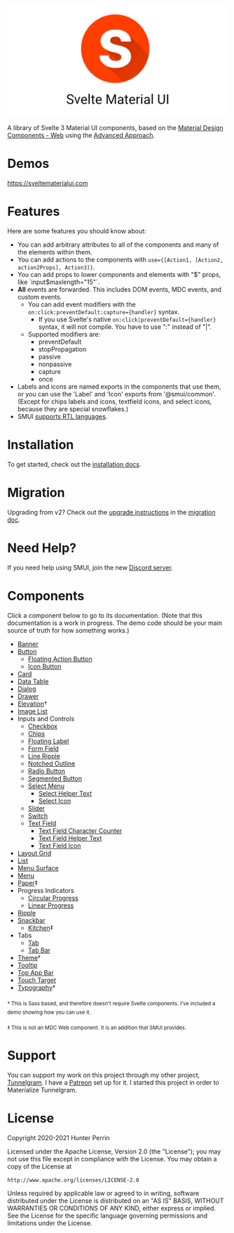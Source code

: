 <div align="center">
  <img src="site/static/header-transparent.png" alt="Svelte Material UI" />
</div>

A library of Svelte 3 Material UI components, based on the [Material Design Components - Web](https://material.io/develop/web/) using the [Advanced Approach](https://github.com/material-components/material-components-web/blob/master/docs/integrating-into-frameworks.md#the-advanced-approach-using-foundations-and-adapters).

# Demos

https://sveltematerialui.com

# Features

Here are some features you should know about:

- You can add arbitrary attributes to all of the components and many of the elements within them.
- You can add actions to the components with `use={[Action1, [Action2, action2Props], Action3]}`.
- You can add props to lower components and elements with "$" props, like `input$maxlength="15"`.
- **All** events are forwarded. This includes DOM events, MDC events, and custom events.
  - You can add event modifiers with the `on:click:preventDefault:capture={handler}` syntax.
    - If you use Svelte's native `on:click|preventDefault={handler}` syntax, it will not compile. You have to use ":" instead of "|".
  - Supported modifiers are:
    - preventDefault
    - stopPropagation
    - passive
    - nonpassive
    - capture
    - once
- Labels and icons are named exports in the components that use them, or you can use the 'Label' and 'Icon' exports from '@smui/common'. (Except for chips labels and icons, textfield icons, and select icons, because they are special snowflakes.)
- SMUI [supports RTL languages](https://svelte.dev/repl/c2ff2d5dd5404eccb901ba04ef0161be?version=3.37.0).

# Installation

To get started, check out the [installation docs](INSTALL.md).

# Migration

Upgrading from v2? Check out the [upgrade instructions](MIGRATING.md#smui-2---smui-3) in the [migration doc](MIGRATING.md).

# Need Help?

If you need help using SMUI, join the new [Discord server](https://discord.gg/aFzmkrmg9P).

# Components

Click a component below to go to its documentation. (Note that this documentation is a work in progress. The demo code should be your main source of truth for how something works.)

- [Banner](packages/banner/README.md)
- [Button](packages/button/README.md)
  - [Floating Action Button](packages/fab/README.md)
  - [Icon Button](packages/icon-button/README.md)
- [Card](packages/card/README.md)
- [Data Table](packages/data-table/README.md)
- [Dialog](packages/dialog/README.md)
- [Drawer](packages/drawer/README.md)
- [Elevation](https://sveltematerialui.com/demo/elevation/)†
- [Image List](packages/image-list/README.md)
- Inputs and Controls
  - [Checkbox](packages/checkbox/README.md)
  - [Chips](packages/chips/README.md)
  - [Floating Label](packages/floating-label/README.md)
  - [Form Field](packages/form-field/README.md)
  - [Line Ripple](packages/line-ripple/README.md)
  - [Notched Outline](packages/notched-outline/README.md)
  - [Radio Button](packages/radio/README.md)
  - [Segmented Button](packages/segmented-button/README.md)
  - [Select Menu](packages/select/README.md)
    - [Select Helper Text](packages/select/helper-text/README.md)
    - [Select Icon](packages/select/icon/README.md)
  - [Slider](packages/slider/README.md)
  - [Switch](packages/switch/README.md)
  - [Text Field](packages/textfield/README.md)
    - [Text Field Character Counter](packages/textfield/character-counter/README.md)
    - [Text Field Helper Text](packages/textfield/helper-text/README.md)
    - [Text Field Icon](packages/textfield/icon/README.md)
- [Layout Grid](packages/layout-grid/README.md)
- [List](packages/list/README.md)
- [Menu Surface](packages/menu-surface/README.md)
- [Menu](packages/menu/README.md)
- [Paper](packages/paper/README.md)‡
- Progress Indicators
  - [Circular Progress](packages/circular-progress/README.md)
  - [Linear Progress](packages/linear-progress/README.md)
- [Ripple](packages/ripple/README.md)
- [Snackbar](packages/snackbar/README.md)
  - [Kitchen](packages/snackbar/kitchen/README.md)‡
- Tabs
  - [Tab](packages/tab/README.md)
  - [Tab Bar](packages/tab-bar/README.md)
- [Theme](https://sveltematerialui.com/demo/theme/)†
- [Tooltip](packages/tooltip/README.md)
- [Top App Bar](packages/top-app-bar/README.md)
- [Touch Target](packages/touch-target/README.md)
- [Typography](https://sveltematerialui.com/demo/typography/)†

<sub>† This is Sass based, and therefore doesn't require Svelte components. I've included a demo showing how you can use it.</sub>

<sub>‡ This is not an MDC Web component. It is an addition that SMUI provides.</sub>

# Support

You can support my work on this project through my other project, [Tunnelgram](https://tunnelgram.com). I have a [Patreon](https://www.patreon.com/tunnelgram) set up for it. I started this project in order to Materialize Tunnelgram.

# License

Copyright 2020-2021 Hunter Perrin

Licensed under the Apache License, Version 2.0 (the "License");
you may not use this file except in compliance with the License.
You may obtain a copy of the License at

    http://www.apache.org/licenses/LICENSE-2.0

Unless required by applicable law or agreed to in writing, software
distributed under the License is distributed on an "AS IS" BASIS,
WITHOUT WARRANTIES OR CONDITIONS OF ANY KIND, either express or implied.
See the License for the specific language governing permissions and
limitations under the License.
